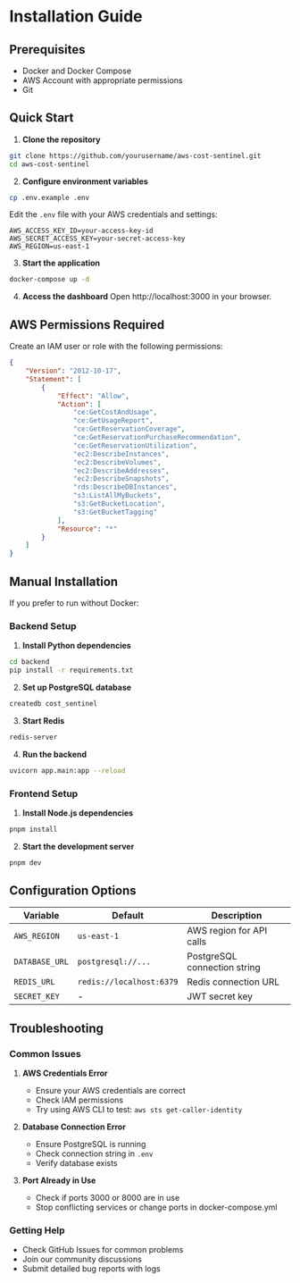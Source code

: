 # Installation Guide

## Prerequisites

- Docker and Docker Compose
- AWS Account with appropriate permissions
- Git

## Quick Start

1. **Clone the repository**
```bash
git clone https://github.com/yourusername/aws-cost-sentinel.git
cd aws-cost-sentinel
```

2. **Configure environment variables**
```bash
cp .env.example .env
```

Edit the `.env` file with your AWS credentials and settings:
```
AWS_ACCESS_KEY_ID=your-access-key-id
AWS_SECRET_ACCESS_KEY=your-secret-access-key
AWS_REGION=us-east-1
```

3. **Start the application**
```bash
docker-compose up -d
```

4. **Access the dashboard**
Open http://localhost:3000 in your browser.

## AWS Permissions Required

Create an IAM user or role with the following permissions:

```json
{
    "Version": "2012-10-17",
    "Statement": [
        {
            "Effect": "Allow",
            "Action": [
                "ce:GetCostAndUsage",
                "ce:GetUsageReport",
                "ce:GetReservationCoverage",
                "ce:GetReservationPurchaseRecommendation",
                "ce:GetReservationUtilization",
                "ec2:DescribeInstances",
                "ec2:DescribeVolumes",
                "ec2:DescribeAddresses",
                "ec2:DescribeSnapshots",
                "rds:DescribeDBInstances",
                "s3:ListAllMyBuckets",
                "s3:GetBucketLocation",
                "s3:GetBucketTagging"
            ],
            "Resource": "*"
        }
    ]
}
```

## Manual Installation

If you prefer to run without Docker:

### Backend Setup

1. **Install Python dependencies**
```bash
cd backend
pip install -r requirements.txt
```

2. **Set up PostgreSQL database**
```bash
createdb cost_sentinel
```

3. **Start Redis**
```bash
redis-server
```

4. **Run the backend**
```bash
uvicorn app.main:app --reload
```

### Frontend Setup

1. **Install Node.js dependencies**
```bash
pnpm install
```

2. **Start the development server**
```bash
pnpm dev
```

## Configuration Options

| Variable | Default | Description |
|----------|---------|-------------|
| `AWS_REGION` | `us-east-1` | AWS region for API calls |
| `DATABASE_URL` | `postgresql://...` | PostgreSQL connection string |
| `REDIS_URL` | `redis://localhost:6379` | Redis connection URL |
| `SECRET_KEY` | - | JWT secret key |

## Troubleshooting

### Common Issues

1. **AWS Credentials Error**
   - Ensure your AWS credentials are correct
   - Check IAM permissions
   - Try using AWS CLI to test: `aws sts get-caller-identity`

2. **Database Connection Error**
   - Ensure PostgreSQL is running
   - Check connection string in `.env`
   - Verify database exists

3. **Port Already in Use**
   - Check if ports 3000 or 8000 are in use
   - Stop conflicting services or change ports in docker-compose.yml

### Getting Help

- Check GitHub Issues for common problems
- Join our community discussions
- Submit detailed bug reports with logs
